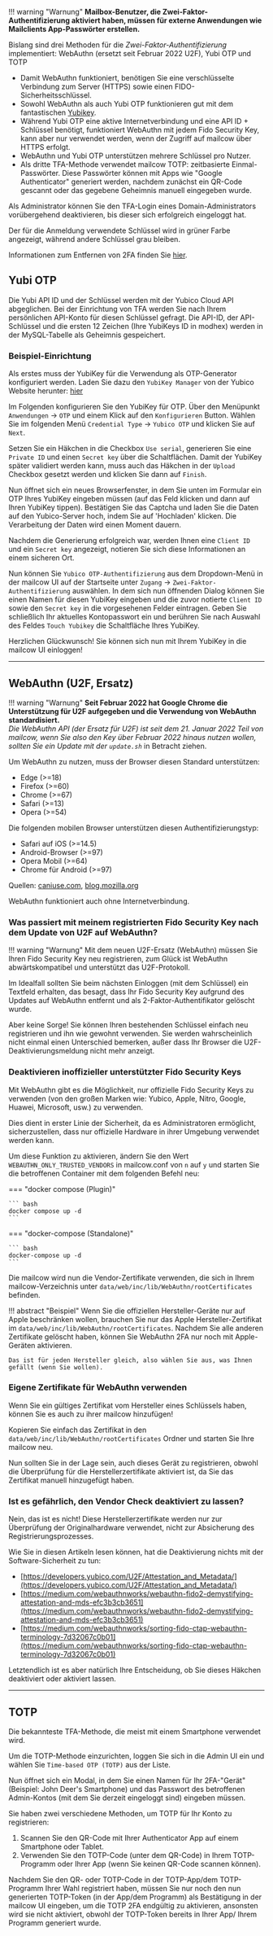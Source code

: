 !!! warning "Warnung"
    **Mailbox-Benutzer, die Zwei-Faktor-Authentifizierung aktiviert haben, müssen für externe Anwendungen wie Mailclients App-Passwörter erstellen.**

Bislang sind drei Methoden für die _Zwei-Faktor-Authentifizierung_ implementiert: WebAuthn (ersetzt seit Februar 2022 U2F), Yubi OTP und TOTP

- Damit WebAuthn funktioniert, benötigen Sie eine verschlüsselte Verbindung zum Server (HTTPS) sowie einen FIDO-Sicherheitsschlüssel.
- Sowohl WebAuthn als auch Yubi OTP funktionieren gut mit dem fantastischen [Yubikey](https://www.yubico.com).
- Während Yubi OTP eine aktive Internetverbindung und eine API ID + Schlüssel benötigt, funktioniert WebAuthn mit jedem Fido Security Key, kann aber nur verwendet werden, wenn der Zugriff auf mailcow über HTTPS erfolgt.
- WebAuthn und Yubi OTP unterstützen mehrere Schlüssel pro Nutzer.
- Als dritte TFA-Methode verwendet mailcow TOTP: zeitbasierte Einmal-Passwörter. Diese Passwörter können mit Apps wie "Google Authenticator" generiert werden, nachdem zunächst ein QR-Code gescannt oder das gegebene Geheimnis manuell eingegeben wurde.

Als Administrator können Sie den TFA-Login eines Domain-Administrators vorübergehend deaktivieren, bis dieser sich erfolgreich eingeloggt hat.

Der für die Anmeldung verwendete Schlüssel wird in grüner Farbe angezeigt, während andere Schlüssel grau bleiben.

Informationen zum Entfernen von 2FA finden Sie [hier](../../troubleshooting/debug-reset_pw.de.md#zwei-faktor-authentifizierung-entfernen).

## Yubi OTP

Die Yubi API ID und der Schlüssel werden mit der Yubico Cloud API abgeglichen. Bei der Einrichtung von TFA werden Sie nach Ihrem persönlichen API-Konto für diesen Schlüssel gefragt.
Die API-ID, der API-Schlüssel und die ersten 12 Zeichen (Ihre YubiKeys ID in modhex) werden in der MySQL-Tabelle als Geheimnis gespeichert.

### Beispiel-Einrichtung

Als erstes muss der YubiKey für die Verwendung als OTP-Generator konfiguriert werden. Laden Sie dazu den `YubiKey Manager` von der Yubico Website herunter: [hier](https://www.yubico.com/support/download/)

Im Folgenden konfigurieren Sie den YubiKey für OTP.
Über den Menüpunkt `Anwendungen` -> `OTP` und einem Klick auf den `Konfigurieren` Button. Wählen Sie im folgenden Menü `Credential Type` -> `Yubico OTP` und klicken Sie auf `Next`.

Setzen Sie ein Häkchen in die Checkbox `Use serial`, generieren Sie eine `Private ID` und einen `Secret key` über die Schaltflächen. 
Damit der YubiKey später validiert werden kann, muss auch das Häkchen in der `Upload` Checkbox gesetzt werden und klicken Sie dann auf `Finish`.

Nun öffnet sich ein neues Browserfenster, in dem Sie unten im Formular ein OTP Ihres YubiKey eingeben müssen (auf das Feld klicken und dann auf Ihren YubiKey tippen). Bestätigen Sie das Captcha und laden Sie die Daten auf den Yubico-Server hoch, indem Sie auf 'Hochladen' klicken. Die Verarbeitung der Daten wird einen Moment dauern.

Nachdem die Generierung erfolgreich war, werden Ihnen eine `Client ID` und ein `Secret key` angezeigt, notieren Sie sich diese Informationen an einem sicheren Ort.

Nun können Sie `Yubico OTP-Authentifizierung` aus dem Dropdown-Menü in der mailcow UI auf der Startseite unter `Zugang` -> `Zwei-Faktor-Authentifizierung` auswählen. 
In dem sich nun öffnenden Dialog können Sie einen Namen für diesen YubiKey eingeben und die zuvor notierte `Client ID` sowie den `Secret key` in die vorgesehenen Felder eintragen.
Geben Sie schließlich Ihr aktuelles Kontopasswort ein und berühren Sie nach Auswahl des Feldes `Touch Yubikey` die Schaltfläche Ihres YubiKey.

Herzlichen Glückwunsch! Sie können sich nun mit Ihrem YubiKey in die mailcow UI einloggen!

---

## WebAuthn (U2F, Ersatz)
!!! warning "Warnung"
    **Seit Februar 2022 hat Google Chrome die Unterstützung für U2F aufgegeben und die Verwendung von WebAuthn standardisiert.<br>**
    *Die WebAuthn API (der Ersatz für U2F) ist seit dem 21. Januar 2022 Teil von mailcow, wenn Sie also den Key über Februar 2022 hinaus nutzen wollen, sollten Sie ein Update mit der `update.sh`* in Betracht ziehen. 
    
Um WebAuthn zu nutzen, muss der Browser diesen Standard unterstützen:

- Edge (>=18)
- Firefox (>=60)
- Chrome (>=67)
- Safari (>=13)
- Opera (>=54)

Die folgenden mobilen Browser unterstützen diesen Authentifizierungstyp:

- Safari auf iOS (>=14.5)
- Android-Browser (>=97)
- Opera Mobil (>=64)
- Chrome für Android (>=97)

Quellen: [caniuse.com](https://caniuse.com/webauthn), [blog.mozilla.org](https://blog.mozilla.org/security/2019/04/04/shipping-fido-u2f-api-support-in-firefox/)

WebAuthn funktioniert auch ohne Internetverbindung.

### Was passiert mit meinem registrierten Fido Security Key nach dem Update von U2F auf WebAuthn?
!!! warning "Warnung"
    Mit dem neuen U2F-Ersatz (WebAuthn) müssen Sie Ihren Fido Security Key neu registrieren, zum Glück ist WebAuthn abwärtskompatibel und unterstützt das U2F-Protokoll.

Im Idealfall sollten Sie beim nächsten Einloggen (mit dem Schlüssel) ein Textfeld erhalten, das besagt, dass Ihr Fido Security Key aufgrund des Updates auf WebAuthn entfernt und als 2-Faktor-Authentifikator gelöscht wurde.

Aber keine Sorge! Sie können Ihren bestehenden Schlüssel einfach neu registrieren und ihn wie gewohnt verwenden. Sie werden wahrscheinlich nicht einmal einen Unterschied bemerken, außer dass Ihr Browser die U2F-Deaktivierungsmeldung nicht mehr anzeigt.

### Deaktivieren inoffizieller unterstützter Fido Security Keys
Mit WebAuthn gibt es die Möglichkeit, nur offizielle Fido Security Keys zu verwenden (von den großen Marken wie: Yubico, Apple, Nitro, Google, Huawei, Microsoft, usw.) zu verwenden.

Dies dient in erster Linie der Sicherheit, da es Administratoren ermöglicht, sicherzustellen, dass nur offizielle Hardware in ihrer Umgebung verwendet werden kann.

Um diese Funktion zu aktivieren, ändern Sie den Wert `WEBAUTHN_ONLY_TRUSTED_VENDORS` in mailcow.conf von `n` auf `y` und starten Sie die betroffenen Container mit dem folgenden Befehl neu: 

=== "docker compose (Plugin)"

    ``` bash
    docker compose up -d
    ```

=== "docker-compose (Standalone)"

    ``` bash
    docker-compose up -d
    ```

Die mailcow wird nun die Vendor-Zertifikate verwenden, die sich in Ihrem mailcow-Verzeichnis unter `data/web/inc/lib/WebAuthn/rootCertificates` befinden. 

!!! abstract "Beispiel"
    Wenn Sie die offiziellen Hersteller-Geräte nur auf Apple beschränken wollen, brauchen Sie nur das Apple Hersteller-Zertifikat im `data/web/inc/lib/WebAuthn/rootCertificates`.
    Nachdem Sie alle anderen Zertifikate gelöscht haben, können Sie WebAuthn 2FA nur noch mit Apple-Geräten aktivieren.

    Das ist für jeden Hersteller gleich, also wählen Sie aus, was Ihnen gefällt (wenn Sie wollen).

### Eigene Zertifikate für WebAuthn verwenden
Wenn Sie ein gültiges Zertifikat vom Hersteller eines Schlüssels haben, können Sie es auch zu ihrer mailcow hinzufügen!

Kopieren Sie einfach das Zertifikat in den `data/web/inc/lib/WebAuthn/rootCertificates` Ordner und starten Sie Ihre mailcow neu.

Nun sollten Sie in der Lage sein, auch dieses Gerät zu registrieren, obwohl die Überprüfung für die Herstellerzertifikate aktiviert ist, da Sie das Zertifikat manuell hinzugefügt haben. 

### Ist es gefährlich, den Vendor Check deaktiviert zu lassen?
Nein, das ist es nicht!
Diese Herstellerzertifikate werden nur zur Überprüfung der Originalhardware verwendet, nicht zur Absicherung des Registrierungsprozesses.

Wie Sie in diesen Artikeln lesen können, hat die Deaktivierung nichts mit der Software-Sicherheit zu tun:

- [https://developers.yubico.com/U2F/Attestation_and_Metadata/](https://developers.yubico.com/U2F/Attestation_and_Metadata/)
- [https://medium.com/webauthnworks/webauthn-fido2-demystifying-attestation-and-mds-efc3b3cb3651](https://medium.com/webauthnworks/webauthn-fido2-demystifying-attestation-and-mds-efc3b3cb3651)
- [https://medium.com/webauthnworks/sorting-fido-ctap-webauthn-terminology-7d32067c0b01](https://medium.com/webauthnworks/sorting-fido-ctap-webauthn-terminology-7d32067c0b01)

Letztendlich ist es aber natürlich Ihre Entscheidung, ob Sie dieses Häkchen deaktiviert oder aktiviert lassen. 

---

## TOTP

Die bekannteste TFA-Methode, die meist mit einem Smartphone verwendet wird.

Um die TOTP-Methode einzurichten, loggen Sie sich in die Admin UI ein und wählen Sie `Time-based OTP (TOTP)` aus der Liste.

Nun öffnet sich ein Modal, in dem Sie einen Namen für Ihr 2FA-"Gerät" (Beispiel: John Deer's Smartphone) und das Passwort des betroffenen Admin-Kontos (mit dem Sie derzeit eingeloggt sind) eingeben müssen.

Sie haben zwei verschiedene Methoden, um TOTP für Ihr Konto zu registrieren:
1. Scannen Sie den QR-Code mit Ihrer Authenticator App auf einem Smartphone oder Tablet.
2. Verwenden Sie den TOTP-Code (unter dem QR-Code) in Ihrem TOTP-Programm oder Ihrer App (wenn Sie keinen QR-Code scannen können).

Nachdem Sie den QR- oder TOTP-Code in der TOTP-App/dem TOTP-Programm Ihrer Wahl registriert haben, müssen Sie nur noch den nun generierten TOTP-Token (in der App/dem Programm) als Bestätigung in der mailcow UI eingeben, um die TOTP 2FA endgültig zu aktivieren, ansonsten wird sie nicht aktiviert, obwohl der TOTP-Token bereits in Ihrer App/ Ihrem Programm generiert wurde.